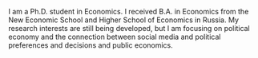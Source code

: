 I am a Ph.D. student in Economics. I received B.A. in Economics from the New Economic School and Higher School of Economics in Russia. My research interests are still being developed, but I am focusing on political economy and the connection between social media and political preferences and decisions and public economics.
